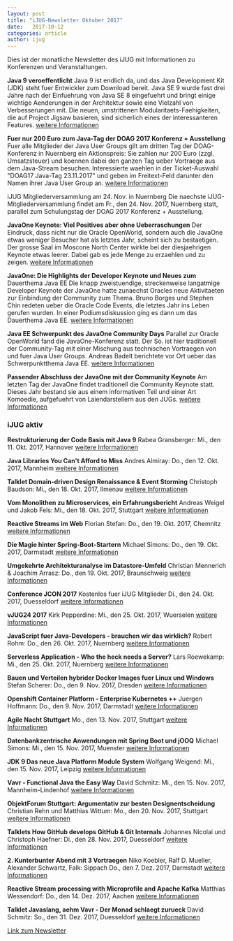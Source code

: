```yaml
---
layout: post
title: "iJUG-Newsletter Oktober 2017"
date:   2017-10-12
categories: article
author: ijug
---
```

Dies ist der monatliche Newsletter des iJUG mit Informationen zu Konferenzen und Veranstaltungen.

**Java 9 veroeffentlicht**
Java 9 ist endlich da, und das Java Development Kit (JDK) steht fuer
Entwickler zum Download bereit. Java SE 9 wurde fast drei Jahre nach
der Einfuehrung von Java SE 8 eingefuehrt und bringt einige wichtige
Aenderungen in der Architektur sowie eine Vielzahl von Verbesserungen
mit. Die neuen, umstrittenen Modularitaets-Faehigkeiten, die auf Project
Jigsaw basieren, sind sicherlich eines der interessanteren Features.
[weitere Informationen](http://go.ijug.eu/go/ijugnewsletter/171011/news1)

**Fuer nur 200 Euro zum Java-Tag der DOAG 2017 Konferenz + Ausstellung**
Fuer alle Mitglieder der Java User Groups gilt am dritten Tag der
DOAG-Konferenz in Nuernberg ein Aktionspreis: Sie zahlen nur 200 Euro
(zzgl. Umsatzsteuer) und koennen dabei den ganzen Tag ueber Vortraege aus
dem Java-Stream besuchen. Interessierte waehlen in der Ticket-Auswahl
"DOAG17 Java-Tag 23.11.2017" und geben im Freitext-Feld darunter den
Namen ihrer Java User Group an. 
[weitere Informationen](http://go.ijug.eu/go/ijugnewsletter/171011/news2)

iJUG Mitgliederversammlung am 24. Nov. in Nuernberg
Die naechste iJUG-Mitgliederversammlung findet am Fr., den 24.
Nov. 2017, Nuernberg statt, parallel zum Schulungstag der DOAG
2017 Konferenz + Ausstellung.

**JavaOne Keynote: Viel Positives aber ohne Ueberraschungen**
Der Eindruck, dass nicht nur die Oracle OpenWorld, sondern auch die
JavaOne etwas weniger Besucher hat als letztes Jahr, scheint sich zu
bestaetigen. Der grosse Saal im Moscone North Center wirkte bei der
diesjaehrigen Keynote etwas leerer. Dabei gab es jede Menge zu erzaehlen
und zu zeigen.
[weitere Informationen](http://go.ijug.eu/go/ijugnewsletter/171011/news4)

**JavaOne: Die Highlights der Developer Keynote und Neues zum**
Dauerthema Java EE
Die knapp zweistuendige, streckenweise langatmige Developer Keynote der
JavaOne hatte zunaechst Oracles neue Aktivitaeten zur Einbindung der
Community zum Thema. Bruno Borges und Stephen Chin redeten ueber die
Oracle Code Events, die letztes Jahr ins Leben gerufen wurden. In einer
Podiumsdiskussion ging es dann um das Dauerthema Java EE. 
[weitere Informationen](http://go.ijug.eu/go/ijugnewsletter/171011/news5)

**Java EE Schwerpunkt des JavaOne Community Days**
Parallel zur Oracle OpenWorld fand die JavaOne-Konferenz statt. Der
So. ist hier traditionell der Community-Tag mit einer Mischung aus
technischen Vortraegen von und fuer Java User Groups. Andreas Badelt
berichtete vor Ort ueber das Schwerpunktthema Java EE.
[weitere Informationen](http://go.ijug.eu/go/ijugnewsletter/171011/news6)

**Passender Abschluss der JavaOne mit der Community Keynote**
Am letzten Tag der JavaOne findet traditionell die Community Keynote
statt. Dieses Jahr bestand sie aus einem informativen Teil und einer
Art Komoedie, aufgefuehrt von Laiendarstellern aus den JUGs. 
[weitere Informationen](http://go.ijug.eu/go/ijugnewsletter/171011/news7)

### iJUG aktiv
**Restrukturierung der Code Basis mit Java 9**
Rabea Gransberger: Mi., den 11. Okt. 2017, Hannover
[weitere Informationen](http://go.ijug.eu/go/ijugnewsletter/171011/aktiv1)

**Java Libraries You Can't Afford to Miss**
Andres Almiray: Do., den 12. Okt. 2017, Mannheim
[weitere Informationen](http://go.ijug.eu/go/ijugnewsletter/171011/aktiv2)

**Talklet Domain-driven Design Renaissance & Event Storming**
Christoph Baudson: Mi., den 18. Okt. 2017, Ilmenau
[weitere Informationen](http://go.ijug.eu/go/ijugnewsletter/171011/aktiv3)

**Vom Monolithen zu Microservices, ein Erfahrungsbericht**
Andreas Weigel und Jakob Fels: Mi., den 18. Okt. 2017, Stuttgart
[weitere Informationen](http://go.ijug.eu/go/ijugnewsletter/171011/aktiv4)

**Reactive Streams im Web**
Florian Stefan: Do., den 19. Okt. 2017, Chemnitz
[weitere Informationen](http://go.ijug.eu/go/ijugnewsletter/171011/aktiv5)

**Die Magie hinter Spring-Boot-Startern**
Michael Simons: Do., den 19. Okt. 2017, Darmstadt
[weitere Informationen](http://go.ijug.eu/go/ijugnewsletter/171011/aktiv6)

**Umgekehrte Architekturanalyse im Datastore-Umfeld**
Christian Mennerich & Joachim Arrasz: Do., den 19. Okt. 2017, Braunschweig
[weitere Informationen](http://go.ijug.eu/go/ijugnewsletter/171011/aktiv7)

**Conference JCON 2017**
Kostenlos fuer iJUG Mitglieder
Di., den 24. Okt. 2017, Duesseldorf
[weitere Informationen](http://go.ijug.eu/go/ijugnewsletter/171011/aktiv8)

**vJUG24 2017**
Kirk Pepperdine: Mi., den 25. Okt. 2017, Wuerselen
[weitere Informationen](http://go.ijug.eu/go/ijugnewsletter/171011/aktiv9)

**JavaScript fuer Java-Developers - brauchen wir das wirklich?**
Robert Rohm: Do., den 26. Okt. 2017, Nuernberg
[weitere Informationen](http://go.ijug.eu/go/ijugnewsletter/171011/aktiv10)

**Serverless Application - Who the heck needs a Server?**
Lars Roewekamp: Mi., den 25. Okt. 2017, Nuernberg
[weitere Informationen](http://go.ijug.eu/go/ijugnewsletter/171011/aktiv11)

**Bauen und Verteilen hybrider Docker Images fuer Linux und Windows**
Stefan Scherer: Do., den 9. Nov. 2017, Dresden
[weitere Informationen](http://go.ijug.eu/go/ijugnewsletter/171011/aktiv12)

**Openshift Container Platform - Enterprise Kubernetes ++**
Juergen Hoffmann: Do., den 9. Nov. 2017, Darmstadt
[weitere Informationen](http://go.ijug.eu/go/ijugnewsletter/171011/aktiv13)

**Agile Nacht Stuttgart**
Mo., den 13. Nov. 2017, Stuttgart
[weitere Informationen](http://go.ijug.eu/go/ijugnewsletter/171011/aktiv14)

**Datenbankzentrische Anwendungen mit Spring Boot und jOOQ**
Michael Simons: Mi., den 15. Nov. 2017, Muenster
[weitere Informationen](http://go.ijug.eu/go/ijugnewsletter/171011/aktiv15)

**JDK 9 Das neue Java Platform Module System**
Wolfgang Weigend: Mi., den 15. Nov. 2017, Leipzig
[weitere Informationen](http://go.ijug.eu/go/ijugnewsletter/171011/aktiv16)

**Vavr - Functional Java the Easy Way**
David Schmitz: Mi., den 15. Nov. 2017, Mannheim-Lindenhof
[weitere Informationen](http://go.ijug.eu/go/ijugnewsletter/171011/aktiv17)

**ObjektForum Stuttgart: Argumentativ zur besten Designentscheidung**
Christian Rehn und Matthias Wittum: Mo., den 20. Nov. 2017, Stuttgart
[weitere Informationen](http://go.ijug.eu/go/ijugnewsletter/171011/aktiv18)

**Talklets How GitHub develops GitHub & Git Internals**
Johannes Nicolai und Christoph Haefner: Di., den 28. Nov. 2017, Duesseldorf
[weitere Informationen](http://go.ijug.eu/go/ijugnewsletter/171011/aktiv19)

**2. Kunterbunter Abend mit 3 Vortraegen**
Niko Koebler, Ralf D. Mueller, Alexander Schwartz, Falk: Sippach
Do., den 7. Dez. 2017, Darmstadt
[weitere Informationen](http://go.ijug.eu/go/ijugnewsletter/171011/aktiv20)

**Reactive Stream processing with Microprofile and Apache Kafka**
Matthias Wessendorf: Do., den 14. Dez. 2017, Aachen
[weitere Informationen](http://go.ijug.eu/go/ijugnewsletter/171011/aktiv21)

**Talklet Javaslang, aehm Vavr - Der Monad schlaegt zurueck**
David Schmitz: So., den 31. Dez. 2017, Duesseldorf
[weitere Informationen](http://go.ijug.eu/go/ijugnewsletter/171011/aktiv22)

[Link zum Newsletter](http://www.ijug.eu/fileadmin/Daten/Newsletter/iJUG/2017/2017-10-iJUG-der-Newsletter.html)
